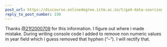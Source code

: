 ```yaml
---
post_url: https://discourse.onlinedegree.iitm.ac.in/t/ga4-data-sourcing-discussion-thread-tds-jan-2025/165959/153
reply_to_post_number: 150
---
```

Thanks [@21f2000709](/u/21f2000709) for this information. I figure out where i made mistake. During writing console code I added to remove non numeric values in year field which i guess removed that hyphen (“–”). I will rectify that.